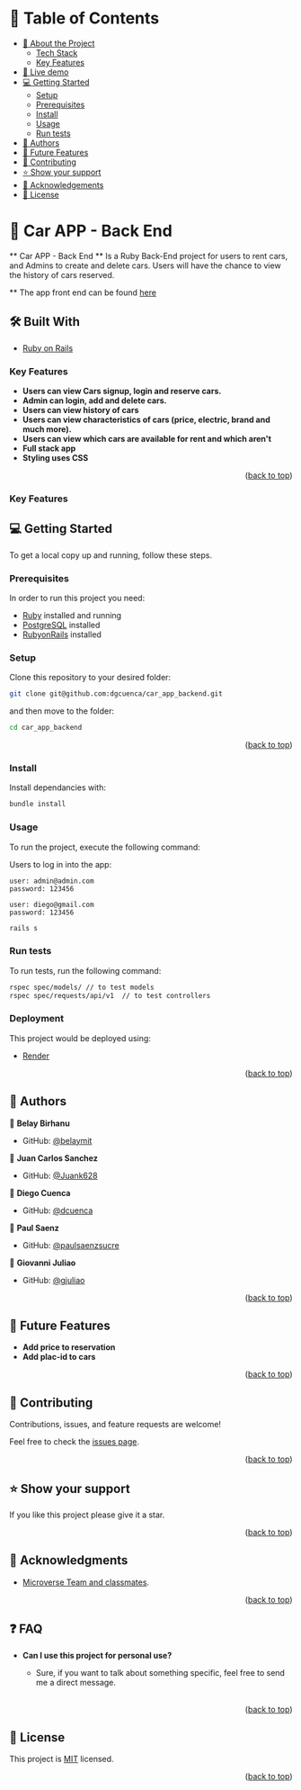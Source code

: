 <a name="readme-top"></a>

<!-- TABLE OF CONTENTS -->
# 📗 Table of Contents

- [📖 About the Project](#about-project)
    - [Tech Stack](#tech-stack)
    - [Key Features](#key-features)
- [🚀 Live demo](#live-demo)
- [💻 Getting Started](#getting-started)
  - [Setup](#setup)
  - [Prerequisites](#prerequisites)
  - [Install](#install)
  - [Usage](#usage)
  - [Run tests](#run-tests)
- [👥 Authors](#authors)
- [🔭 Future Features](#future-features)
- [🤝 Contributing](#contributing)
- [⭐️ Show your support](#support)
- [🙏 Acknowledgements](#acknowledgements)
- [📝 License](#license)

<!-- PROJECT DESCRIPTION -->

# 📖 Car APP - Back End <a name="about-project"></a>

** Car APP - Back End ** Is a Ruby Back-End project for users to rent cars, and Admins to create and delete cars.  Users will have the chance to view the history of cars reserved.

** The app front end can be found [here](https://github.com/gjuliao/car_app_frontend)

## 🛠 Built With <a name="built-with"></a>


  <ul>
    <li><a href="https://www.ruby-lang.org/en/documentation/">Ruby on Rails</a></li>
  </ul>


<!-- Features -->

### Key Features <a name="key-features"></a>

- **Users can view Cars signup, login and reserve cars.**
- **Admin can login, add and delete cars.**
- **Users can view history of cars**
- **Users can view characteristics of cars (price, electric, brand and much more).**
- **Users can view which cars are available for rent and which aren't**
- **Full stack app**
- **Styling uses CSS**

<p align="right">(<a href="#readme-top">back to top</a>)</p>

### Key Features <a name="key-features"></a>

<!-- GETTING STARTED -->

## 💻 Getting Started <a name="getting-started"></a>

To get a local copy up and running, follow these steps.

### Prerequisites

In order to run this project you need:

- [Ruby](https://www.ruby-lang.org/en/) installed and running
- [PostgreSQL](https://www.postgresql.org/) installed
- [RubyonRails](https://rubyonrails.org/) installed

### Setup

Clone this repository to your desired folder:

``` bash
git clone git@github.com:dgcuenca/car_app_backend.git
```
and then move to the folder: 

```bash
cd car_app_backend
```

<p align="right">(<a href="#readme-top">back to top</a>)</p>

### Install

Install dependancies with:

```bash
bundle install
```

### Usage

To run the project, execute the following command:

Users to log in into the app:
```
user: admin@admin.com
password: 123456

user: diego@gmail.com
password: 123456
```

```bash
rails s
```


### Run tests

To run tests, run the following command:

```sh
rspec spec/models/ // to test models
rspec spec/requests/api/v1  // to test controllers
```

### Deployment

This project would be deployed using:

- [Render](https://render.com/)

<p align="right">(<a href="#readme-top">back to top</a>)</p>

<!-- AUTHORS -->

## 👥 Authors <a name="authors"></a>

👤 **Belay Birhanu**

- GitHub: [@belaymit](https://github.com/belaymit)

👤 **Juan Carlos Sanchez**

- GitHub: [@Juank628](https://github.com/Juank628)

👤 **Diego Cuenca**

- GitHub: [@dcuenca](https://github.com/dcuenca)

👤 **Paul Saenz**

- GitHub: [@paulsaenzsucre](https://github.com/paulsaenzsucre)

👤 **Giovanni Juliao**

- GitHub: [@gjuliao](https://github.com/gjuliao)


<p align="right">(<a href="#readme-top">back to top</a>)</p>

<!-- FUTURE FEATURES -->

## 🔭 Future Features <a name="future-features"></a>

- **Add price to reservation**
- **Add plac-id to cars**

<p align="right">(<a href="#readme-top">back to top</a>)</p>

<!-- CONTRIBUTING -->

## 🤝 Contributing <a name="contributing"></a>

Contributions, issues, and feature requests are welcome!

Feel free to check the [issues page](https://github.com/gjuliao/car_app_frontend/issues).

<p align="right">(<a href="#readme-top">back to top</a>)</p>

<!-- SUPPORT -->

## ⭐️ Show your support <a name="support"></a>

If you like this project please give it a star.

<p align="right">(<a href="#readme-top">back to top</a>)</p>

<!-- ACKNOWLEDGEMENTS -->

## 🙏 Acknowledgments <a name="acknowledgements"></a>

- [Microverse Team and classmates](https://www.microverse.org/).

<p align="right">(<a href="#readme-top">back to top</a>)</p>

<!-- FAQ (optional) -->

## ❓ FAQ <a name="faq"></a>

- **Can I use this project for personal use?**

  - Sure, if you want to talk about something specific, feel free to send me a direct message. <br><br>
 
<p align="right">(<a href="#readme-top">back to top</a>)</p>

## 📝 License <a name="license"></a>

This project is [MIT](./LICENSE) licensed.

<p align="right">(<a href="#readme-top">back to top</a>)</p>